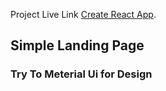 

Project Live Link [Create React App](https://github.com/facebook/create-react-app).

## Simple Landing Page 
### Try To Meterial Ui for Design

